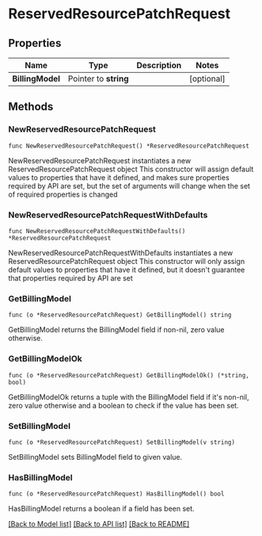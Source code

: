# ReservedResourcePatchRequest

## Properties

Name | Type | Description | Notes
------------ | ------------- | ------------- | -------------
**BillingModel** | Pointer to **string** |  | [optional] 

## Methods

### NewReservedResourcePatchRequest

`func NewReservedResourcePatchRequest() *ReservedResourcePatchRequest`

NewReservedResourcePatchRequest instantiates a new ReservedResourcePatchRequest object
This constructor will assign default values to properties that have it defined,
and makes sure properties required by API are set, but the set of arguments
will change when the set of required properties is changed

### NewReservedResourcePatchRequestWithDefaults

`func NewReservedResourcePatchRequestWithDefaults() *ReservedResourcePatchRequest`

NewReservedResourcePatchRequestWithDefaults instantiates a new ReservedResourcePatchRequest object
This constructor will only assign default values to properties that have it defined,
but it doesn't guarantee that properties required by API are set

### GetBillingModel

`func (o *ReservedResourcePatchRequest) GetBillingModel() string`

GetBillingModel returns the BillingModel field if non-nil, zero value otherwise.

### GetBillingModelOk

`func (o *ReservedResourcePatchRequest) GetBillingModelOk() (*string, bool)`

GetBillingModelOk returns a tuple with the BillingModel field if it's non-nil, zero value otherwise
and a boolean to check if the value has been set.

### SetBillingModel

`func (o *ReservedResourcePatchRequest) SetBillingModel(v string)`

SetBillingModel sets BillingModel field to given value.

### HasBillingModel

`func (o *ReservedResourcePatchRequest) HasBillingModel() bool`

HasBillingModel returns a boolean if a field has been set.


[[Back to Model list]](../README.md#documentation-for-models) [[Back to API list]](../README.md#documentation-for-api-endpoints) [[Back to README]](../README.md)


